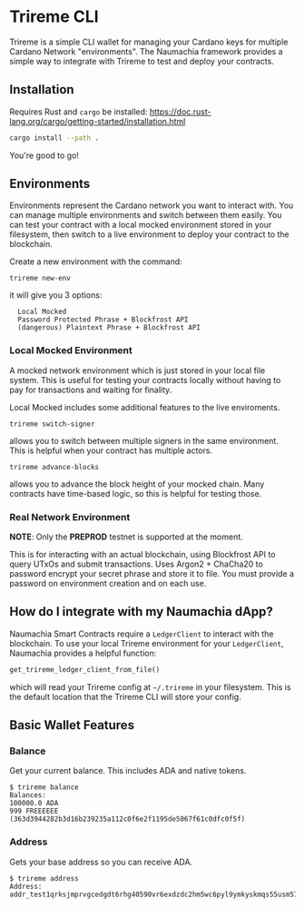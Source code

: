 # Trireme CLI

Trireme is a simple CLI wallet for managing your Cardano keys for multiple Cardano Network "environments".
The Naumachia framework provides a simple way to integrate with Trireme to test and deploy your contracts.

## Installation

Requires Rust and `cargo` be installed: https://doc.rust-lang.org/cargo/getting-started/installation.html

```sh
cargo install --path .
```

You're good to go!

## Environments

Environments represent the Cardano network you want to interact with. You can manage multiple environments and switch
between them easily. You can test your contract with a local mocked environment stored in your filesystem, then switch to a live
environment to deploy your contract to the blockchain.

Create a new environment with the command:

```shell
trireme new-env
```

it will give you 3 options:

```
  Local Mocked
  Password Protected Phrase + Blockfrost API
  (dangerous) Plaintext Phrase + Blockfrost API
```

### Local Mocked Environment

A mocked network environment which is just stored in your local file system. 
This is useful for testing your contracts locally without having to pay for transactions and waiting for finality.

Local Mocked includes some additional features to the live enviroments.
```shell
trireme switch-signer
```
allows you to switch between multiple signers in the same environment. This is helpful when your contract has
multiple actors.

```shell
trireme advance-blocks
```
allows you to advance the block height of your mocked chain. 
Many contracts have time-based logic, so this is helpful for testing those.

### Real Network Environment

**NOTE**: Only the **PREPROD** testnet is supported at the moment.

This is for interacting with an actual blockchain, using Blockfrost API to query UTxOs and submit transactions.
Uses Argon2 + ChaCha20 to password encrypt your secret phrase and store it to file. You must provide a password on 
environment creation and on each use.

## How do I integrate with my Naumachia dApp?

Naumachia Smart Contracts require a `LedgerClient` to interact with the blockchain.
To use your local Trireme environment for your `LedgerClient`, Naumachia provides a helpful function:

```rust
get_trireme_ledger_client_from_file()
```

which will read your Trireme config at `~/.trireme` in your filesystem. This is the default location that the
Trireme CLI will store your config.

## Basic Wallet Features 

### Balance

Get your current balance. This includes ADA and native tokens.

```
$ trireme balance
Balances:
100000.0 ADA
999 FREEEEEE (363d3944282b3d16b239235a112c0f6e2f1195de5067f61c0dfc0f5f)
```

### Address

Gets your base address so you can receive ADA.

```
$ trireme address
Address: addr_test1qrksjmprvgcedgdt6rhg40590vr6exdzdc2hm5wc6pyl9ymkyskmqs55usm57gflrumk9kd63f3ty6r0l2tdfwfm28qs0rurdr
```



